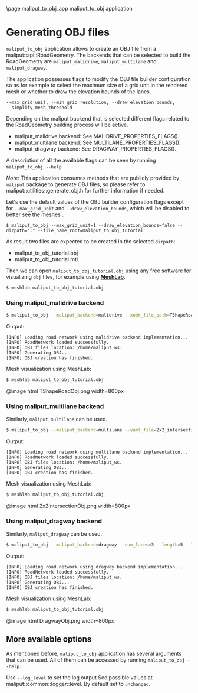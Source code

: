 \page maliput_to_obj_app maliput_to_obj application

# Generating OBJ files

`maliput_to_obj` application allows to create an OBJ file from a maliput::api::RoadGeometry. The backends that can be selected to build the RoadGeometry are `maliput_malidrive`, `maliput_multilane` and `maliput_dragway`.

The application possesses flags to modify the OBJ file builder configuration so as for example to select the maximum size of a grid unit in the rendered mesh or whether to draw the elevation bounds of the lanes.

```
--max_grid_unit, --min_grid_resolution, --draw_elevation_bounds,
--simplify_mesh_threshold
```

Depending on the maliput backend that is selected different flags related to the RoadGeometry building process will be active.
 - maliput_malidrive backend: See MALIDRIVE_PROPERTIES_FLAGS().
 - maliput_multilane backend: See MULTILANE_PROPERTIES_FLAGS().
 - maliput_dragway backend: See DRAGWAY_PROPERTIES_FLAGS().

A description of all the available flags can be seen by running `maliput_to_obj --help`.

_Note_: This application consumes methods that are publicly provided by `maliput` package to generate OBJ files, so please refer to maliput::utilities::generate_obj.h for further information if needed.

Let's use the default values of the OBJ builder configuration flags except for `--max_grid_unit` and `--draw_elevation_bounds`, which will be disabled to better see the meshes`.
```
$ maliput_to_obj --max_grid_unit=1 --draw_elevation_bounds=false --dirpath="." --file_name_root=maliput_to_obj_tutorial
```

As result two files are expected to be created in the selected `dirpath`:
 - maliput_to_obj_tutorial.obj
 - maliput_to_obj_tutorial.mtl

Then we can open `maliput_to_obj_tutorial.obj` using any free software for visualizing `obj` files, for example using **[MeshLab](https://www.meshlab.net/)**.
```bash
$ meshlab maliput_to_obj_tutorial.obj
```

### Using maliput_malidrive backend

```bash
$ maliput_to_obj --maliput_backend=malidrive --xodr_file_path=TShapeRoad.xodr --omit_nondrivable_lanes=true --max_grid_unit=1 --draw_elevation_bounds=false --dirpath="." --file_name_root=maliput_to_obj_tutorial
```

Output:
```
[INFO] Loading road network using malidrive backend implementation...
[INFO] RoadNetwork loaded successfully.
[INFO] OBJ files location: /home/maliput_ws.
[INFO] Generating OBJ...
[INFO] OBJ creation has finished.

```
Mesh visualization using MeshLab:

```bash
$ meshlab maliput_to_obj_tutorial.obj
```

@image html TShapeRoadObj.png  width=800px

### Using maliput_multilane backend

Similarly, `maliput_multilane` can be used.

```bash
$ maliput_to_obj --maliput_backend=multilane --yaml_file=2x2_intersection.yaml  --max_grid_unit=1 --draw_elevation_bounds=false --dirpath="." --file_name_root=maliput_to_obj_tutorial
```

Output:
```
[INFO] Loading road network using multilane backend implementation...
[INFO] RoadNetwork loaded successfully.
[INFO] OBJ files location: /home/maliput_ws.
[INFO] Generating OBJ...
[INFO] OBJ creation has finished.

```
Mesh visualization using MeshLab:

```bash
$ meshlab maliput_to_obj_tutorial.obj
```

@image html 2x2IntersectionObj.png  width=800px

### Using maliput_dragway backend

Similarly, `maliput_dragway` can be used.

```bash
$ maliput_to_obj --maliput_backend=dragway --num_lanes=3 --length=5 --lane_width=3 --shoulder_width=0.5 --max_grid_unit=1 --draw_elevation_bounds=false --dirpath="." --file_name_root=maliput_to_obj_tutorial
```

Output:
```
[INFO] Loading road network using dragway backend implementation...
[INFO] RoadNetwork loaded successfully.
[INFO] OBJ files location: /home/maliput_ws.
[INFO] Generating OBJ...
[INFO] OBJ creation has finished.

```
Mesh visualization using MeshLab:

```bash
$ meshlab maliput_to_obj_tutorial.obj
```

@image html DragwayObj.png  width=800px

## More available options

As mentioned before, `maliput_to_obj` application has several arguments that can be used. All of them can be accessed by running `maliput_to_obj --help`.

Use `--log_level` to set the log output See possible values at maliput::common::logger::level. By default set to `unchanged`.
